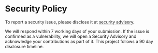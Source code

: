 # Security Policy

To report a security issue, please disclose it at [security advisory](https://github.com/fmtlib/fmt/security/advisories/new).

We will respond within 7 working days of your submission. If the issue is confirmed as a vulnerability, we will open a Security Advisory and acknowledge your contributions as part of it. This project follows a 90 day disclosure timeline.
